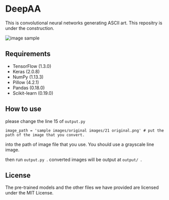 DeepAA
====

This is convolutional neural networks generating ASCII art.
This repositry is under the construction.

![image sample](https://github.com/OsciiArt/DeepAA/output/sample.png)

## Requirements

+ TensorFlow (1.3.0)
+ Keras (2.0.8)
+ NumPy (1.13.3)
+ Pillow (4.2.1)
+ Pandas (0.18.0)
+ Scikit-learn (0.19.0)

## How to use
please change the line 15 of `output.py `

```
image_path = 'sample images/original images/21 original.png' # put the path of the image that you convert.
```
into the path of image file that you use.
You should use a grayscale line image.

then run `output.py `.
converted images will be output at `output/ `.

## License
The pre-trained models and the other files we have provided are licensed under the MIT License.